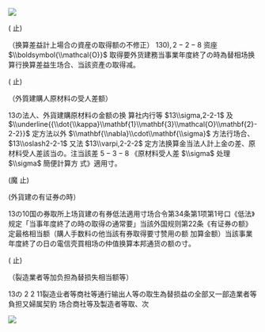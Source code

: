![](https://www.nta.go.jp/tmp/b117480a-17b9-4614-8a12-0cd508a267b5/images/be021b912c3b52575c340aba1bd60819cf36d041aadbf7f3b7f6c4484d4ae988.jpg)

( 止)

（换算差益計上場合の資産の取得额の不修正） $130),2-2-8$ 资座 $\\boldsymbol{\\mathcal{O}}$ 取得要外货建務当事業年度終了の時為替相场换算行换算差益生场合、当該资產の取得减。

( 止)

（外質建購人原材料の受人差额）

13の法人、外貨建購原材料の金额の换 算社内行等 $13\\sigma,2-2-1$ 及$\\underline{{\\dot{\\kappa}\\mathbf{1}\\mathbf{3}\\mathcal{O}\\mathbf{2}-2-2}}$ 定方法以外 $\\mathbf{\\nabla}\\cdot\\mathbf{\\sigma}$ 方法行场合、 $13\\oslash2-2-1$ 又法 $13\\varpi,2-2-2$ 定方法换算金当法人計上金の差、原材料受人差該当の。注当該差 $5-3-8$ 《原材料受人差 $\\sigma$ 处理 $\\sigma$ 簡便計算方 式》適用寸。

(魔 止)

(外貨建の有证券の時）

13の10国の券取所上场貨建の有券低法適用寸场合令第34条第1项第1号口《低法》规定「当事年度終了の時の取得の通常要」当該外国规则第22条《有证券の额》定最格相当额（購人手数料の他当該有券取得要寸赞用の额 加算金额）当該事業年度終了の日の電信壳買相场の仲值换算本邦通货の额の寸。

( 止)

（裂造業者等加负担為替损失相当额等）

13の 2 2 11裂造业者等商社等通行输出人等の取生為替损益の全部又一部造業者等負担又婦属契豹 场合商社等及製造者等取、次

![](https://www.nta.go.jp/tmp/b117480a-17b9-4614-8a12-0cd508a267b5/images/090344484e19bc6281f810817eeaad6a94afe90e3f05dd51d8b912adfaac20c8.jpg)